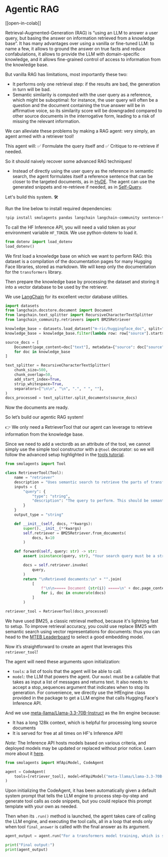 <!--Copyright 2024 The HuggingFace Team. All rights reserved.

Licensed under the Apache License, Version 2.0 (the "License"); you may not use this file except in compliance with
the License. You may obtain a copy of the License at

http://www.apache.org/licenses/LICENSE-2.0

Unless required by applicable law or agreed to in writing, software distributed under the License is distributed on
an "AS IS" BASIS, WITHOUT WARRANTIES OR CONDITIONS OF ANY KIND, either express or implied. See the License for the
specific language governing permissions and limitations under the License.

⚠️ Note that this file is in Markdown but contain specific syntax for our doc-builder (similar to MDX) that may not be
rendered properly in your Markdown viewer.

-->
# Agentic RAG

[[open-in-colab]]

Retrieval-Augmented-Generation (RAG) is “using an LLM to answer a user query, but basing the answer on information retrieved from a knowledge base”. It has many advantages over using a vanilla or fine-tuned LLM: to name a few, it allows to ground the answer on true facts and reduce confabulations, it allows to provide the LLM with domain-specific knowledge, and it allows fine-grained control of access to information from the knowledge base.

But vanilla RAG has limitations, most importantly these two:
- It performs only one retrieval step: if the results are bad, the generation in turn will be bad.
- Semantic similarity is computed with the user query as a reference, which might be suboptimal: for instance, the user query will often be a question and the document containing the true answer will be in affirmative voice, so its similarity score will be downgraded compared to other source documents in the interrogative form, leading to a risk of missing the relevant information.

We can alleviate these problems by making a RAG agent: very simply, an agent armed with a retriever tool!

This agent will: ✅ Formulate the query itself and ✅ Critique to re-retrieve if needed.

So it should naively recover some advanced RAG techniques!
- Instead of directly using the user query as the reference in semantic search, the agent formulates itself a reference sentence that can be closer to the targeted documents, as in [HyDE](https://huggingface.co/papers/2212.10496).
The agent can use the generated snippets and re-retrieve if needed, as in [Self-Query](https://docs.llamaindex.ai/en/stable/examples/evaluation/RetryQuery/).

Let's build this system. 🛠️

Run the line below to install required dependencies:
```bash
!pip install smolagents pandas langchain langchain-community sentence-transformers rank_bm25 --upgrade -q
```
To call the HF Inference API, you will need a valid token as your environment variable `HF_TOKEN`.
We use python-dotenv to load it.
```py
from dotenv import load_dotenv
load_dotenv()
```

We first load a knowledge base on which we want to perform RAG: this dataset is a compilation of the documentation pages for many Hugging Face libraries, stored as markdown. We will keep only the documentation for the `transformers` library.

Then prepare the knowledge base by processing the dataset and storing it into a vector database to be used by the retriever.

We use [LangChain](https://python.langchain.com/docs/introduction/) for its excellent vector database utilities.

```py
import datasets
from langchain.docstore.document import Document
from langchain.text_splitter import RecursiveCharacterTextSplitter
from langchain_community.retrievers import BM25Retriever

knowledge_base = datasets.load_dataset("m-ric/huggingface_doc", split="train")
knowledge_base = knowledge_base.filter(lambda row: row["source"].startswith("huggingface/transformers"))

source_docs = [
    Document(page_content=doc["text"], metadata={"source": doc["source"].split("/")[1]})
    for doc in knowledge_base
]

text_splitter = RecursiveCharacterTextSplitter(
    chunk_size=500,
    chunk_overlap=50,
    add_start_index=True,
    strip_whitespace=True,
    separators=["\n\n", "\n", ".", " ", ""],
)
docs_processed = text_splitter.split_documents(source_docs)
```

Now the documents are ready.

So let’s build our agentic RAG system!

👉 We only need a RetrieverTool that our agent can leverage to retrieve information from the knowledge base.

Since we need to add a vectordb as an attribute of the tool, we cannot simply use the simple tool constructor with a `@tool` decorator: so we will follow the advanced setup highlighted in the [tools tutorial](../tutorials/tools.md).

```py
from smolagents import Tool

class RetrieverTool(Tool):
    name = "retriever"
    description = "Uses semantic search to retrieve the parts of transformers documentation that could be most relevant to answer your query."
    inputs = {
        "query": {
            "type": "string",
            "description": "The query to perform. This should be semantically close to your target documents. Use the affirmative form rather than a question.",
        }
    }
    output_type = "string"

    def __init__(self, docs, **kwargs):
        super().__init__(**kwargs)
        self.retriever = BM25Retriever.from_documents(
            docs, k=10
        )

    def forward(self, query: str) -> str:
        assert isinstance(query, str), "Your search query must be a string"

        docs = self.retriever.invoke(
            query,
        )
        return "\nRetrieved documents:\n" + "".join(
            [
                f"\n\n===== Document {str(i)} =====\n" + doc.page_content
                for i, doc in enumerate(docs)
            ]
        )

retriever_tool = RetrieverTool(docs_processed)
```
We have used BM25, a classic retrieval method, because it's lightning fast to setup.
To improve retrieval accuracy, you could use replace BM25 with semantic search using vector representations for documents: thus you can head to the [MTEB Leaderboard](https://huggingface.co/spaces/mteb/leaderboard) to select a good embedding model.

Now it’s straightforward to create an agent that leverages this `retriever_tool`!

The agent will need these arguments upon initialization:
- `tools`: a list of tools that the agent will be able to call.
- `model`: the LLM that powers the agent.
Our `model` must be a callable that takes as input a list of messages and returns text. It also needs to accept a stop_sequences argument that indicates when to stop its generation. For convenience, we directly use the HfEngine class provided in the package to get a LLM engine that calls Hugging Face's Inference API.

And we use [meta-llama/Llama-3.3-70B-Instruct](https://huggingface.co/meta-llama/Llama-3.3-70B-Instruct) as the llm engine because:
- It has a long 128k context, which is helpful for processing long source documents
- It is served for free at all times on HF's Inference API!

_Note:_ The Inference API hosts models based on various criteria, and deployed models may be updated or replaced without prior notice. Learn more about it [here](https://huggingface.co/docs/api-inference/supported-models).

```py
from smolagents import HfApiModel, CodeAgent

agent = CodeAgent(
    tools=[retriever_tool], model=HfApiModel("meta-llama/Llama-3.3-70B-Instruct"), max_steps=4, verbose=True
)
```

Upon initializing the CodeAgent, it has been automatically given a default system prompt that tells the LLM engine to process step-by-step and generate tool calls as code snippets, but you could replace this prompt template with your own as needed.

Then when its `.run()` method is launched, the agent takes care of calling the LLM engine, and executing the tool calls, all in a loop that ends only when tool `final_answer` is called with the final answer as its argument.

```py
agent_output = agent.run("For a transformers model training, which is slower, the forward or the backward pass?")

print("Final output:")
print(agent_output)
```



